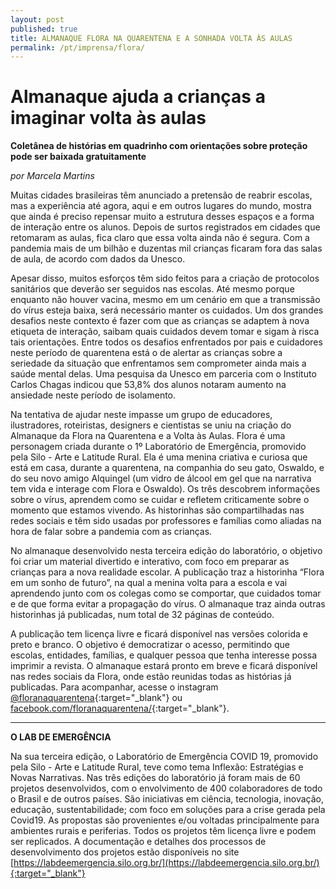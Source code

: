 ```yaml
---
layout: post
published: true
title: ALMANAQUE FLORA NA QUARENTENA E A SONHADA VOLTA ÀS AULAS
permalink: /pt/imprensa/flora/
---
```



# Almanaque ajuda a crianças a imaginar volta às aulas
**Coletânea de histórias em quadrinho com orientações sobre proteção pode ser baixada gratuitamente**

*por Marcela Martins*

Muitas cidades brasileiras têm anunciado a pretensão de reabrir escolas, mas a experiência até agora, aqui e em outros lugares do mundo, mostra que ainda é preciso repensar muito a estrutura desses espaços e a forma de interação entre os alunos. Depois de surtos registrados em cidades que retomaram as aulas, fica claro que essa volta ainda não é segura. Com a pandemia mais de um bilhão e duzentas mil crianças ficaram fora das salas de aula, de acordo com dados da Unesco. 

Apesar disso, muitos esforços têm sido feitos para a criação de protocolos sanitários que deverão ser seguidos nas escolas. Até mesmo porque enquanto não houver vacina, mesmo em um cenário em que a transmissão do vírus esteja baixa, será necessário manter os cuidados. Um dos grandes desafios neste contexto é fazer com que as crianças se adaptem à nova etiqueta de interação, saibam quais cuidados devem tomar e sigam à risca tais orientações. Entre todos os desafios enfrentados por pais e cuidadores neste período de quarentena está o de alertar as crianças sobre a seriedade da situação que enfrentamos sem comprometer ainda mais a saúde mental delas. Uma pesquisa da Unesco em parceria com o Instituto Carlos Chagas indicou que 53,8% dos alunos notaram aumento na ansiedade neste período de isolamento. 

Na tentativa de ajudar neste impasse um grupo de educadores, ilustradores, roteiristas, designers e cientistas se uniu na criação do Almanaque da Flora na Quarentena e a Volta às Aulas. Flora é uma personagem criada durante o 1º Laboratório de Emergência, promovido pela Silo - Arte e Latitude Rural. Ela é uma menina criativa e curiosa que está em casa, durante a quarentena, na companhia do seu gato, Oswaldo, e do seu novo amigo Alquingel (um vidro de álcool em gel que na narrativa tem vida e interage com Flora e Oswaldo). Os três descobrem informações sobre o vírus, aprendem como se cuidar e refletem criticamente sobre o momento que estamos vivendo. As historinhas são compartilhadas nas redes sociais e têm sido usadas por professores e famílias como aliadas na hora de falar sobre a pandemia com as crianças. 

No almanaque desenvolvido nesta terceira edição do laboratório, o objetivo foi criar um material divertido e interativo, com foco em preparar as crianças para a nova realidade escolar. A publicação traz a historinha “Flora em um sonho de futuro”, na qual a menina volta para a escola e vai aprendendo junto com os colegas como se comportar, que cuidados tomar e de que forma evitar a propagação do vírus. O almanaque traz ainda outras historinhas já publicadas, num total de 32 páginas de conteúdo. 

A publicação tem licença livre e ficará disponível nas versões colorida e preto e branco. O objetivo é democratizar o acesso, permitindo que escolas, entidades, famílias, e qualquer pessoa que tenha interesse possa imprimir a revista. O almanaque estará pronto em breve e ficará disponível nas redes sociais da Flora, onde estão reunidas todas as histórias já publicadas. Para acompanhar, acesse o instagram [@floranaquarentena](https://instagram.com/floranaquarentena){:target="_blank"} ou  [facebook.com/floranaquarentena/](https://facebook.com/floranaquarentena){:target="_blank"}.

 
---

**O LAB DE EMERGÊNCIA**


Na sua terceira edição, o Laboratório de Emergência COVID 19, promovido pela Silo - Arte e Latitude Rural, teve como tema Inflexão: Estratégias e Novas Narrativas. Nas três edições do laboratório já foram mais de 60 projetos desenvolvidos, com o envolvimento de 400 colaboradores de todo o Brasil e de outros países. São iniciativas em ciência, tecnologia, inovação, educação, sustentabilidade; com foco em soluções para a crise gerada pela Covid19. As propostas são provenientes e/ou voltadas principalmente para ambientes rurais e periferias. Todos os projetos têm licença livre e podem ser replicados. A documentação e detalhes dos processos de desenvolvimento dos projetos estão disponíveis no site [https://labdeemergencia.silo.org.br/](https://labdeemergencia.silo.org.br/){:target="_blank"}